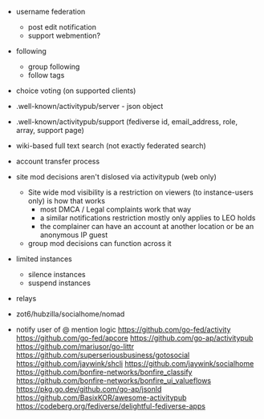 - username federation
	- post edit notification
	- support webmention?
- following
	- group following
	- follow tags
- choice voting (on supported clients)
- .well-known/activitypub/server - json object
- .well-known/activitypub/support (fediverse id, email_address, role, array, support page)
- wiki-based full text search (not exactly federated search)
- account transfer process
- site mod decisions aren't dislosed via activitypub (web only)
	- Site wide mod visibility is a restriction on viewers (to instance-users only) is how that works
		- most DMCA / Legal complaints work that way
		- a similar notifications restriction mostly only applies to LEO holds
		- the complainer can have an account at another location or be an anonymous IP guest
	- group mod decisions can function across it
- limited instances
	- silence instances
	- suspend instances
- relays


- zot6/hubzilla/socialhome/nomad
- notify user of @ mention logic
https://github.com/go-fed/activity
https://github.com/go-fed/apcore
https://github.com/go-ap/activitypub
https://github.com/mariusor/go-littr
https://github.com/superseriousbusiness/gotosocial
https://github.com/jaywink/shcli
https://github.com/jaywink/socialhome
https://github.com/bonfire-networks/bonfire_classify
https://github.com/bonfire-networks/bonfire_ui_valueflows
https://pkg.go.dev/github.com/go-ap/jsonld
https://github.com/BasixKOR/awesome-activitypub
https://codeberg.org/fediverse/delightful-fediverse-apps